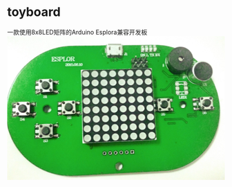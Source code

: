 # toyboard
一款使用8x8LED矩阵的Arduino Esplora兼容开发板
![](https://github.com/uname/toyboard/blob/master/snapshot.jpg)
